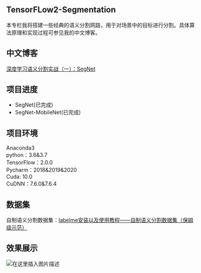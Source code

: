 ## TensorFLow2-Segmentation
本专栏我将搭建一些经典的语义分割网路，用于对场景中的目标进行分割。具体算法原理和实现过程可参见我的中文博客。

## 中文博客
[深度学习语义分割实战（一）：SegNet](https://blog.csdn.net/wjinjie/article/details/107338470)

## 项目进度
- SegNet(已完成)  
- SegNet-MobileNet(已完成)

## 项目环境
Anaconda3  
python：3.6&3.7  
TensorFlow：2.0.0   
Pycharm：2018&2019&2020  
Cuda: 10.0   
CuDNN：7.6.0&7.6.4

## 数据集
自制语义分割数据集：[labelme安装以及使用教程——自制语义分割数据集（保姆级示范）](https://blog.csdn.net/wjinjie/article/details/106735141)

## 效果展示
![在这里插入图片描述](https://img-blog.csdnimg.cn/20200714190057663.png?x-oss-process=image/watermark,type_ZmFuZ3poZW5naGVpdGk,shadow_10,text_aHR0cHM6Ly9ibG9nLmNzZG4ubmV0L3dqaW5qaWU=,size_16,color_FFFFFF,t_70#pic_center)

